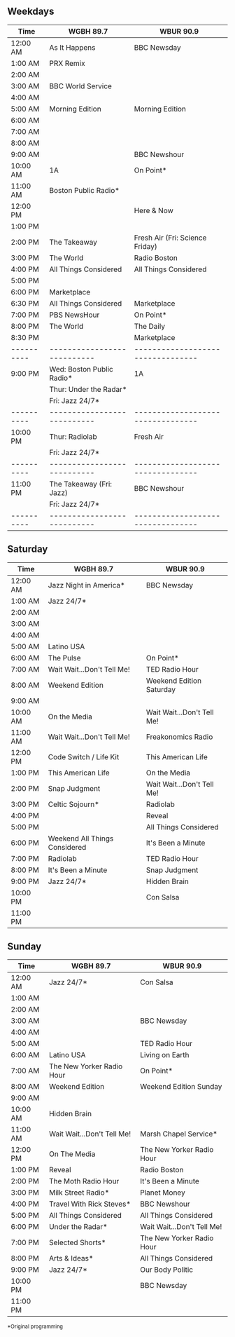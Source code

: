 ## Weekdays

| Time     | WGBH 89.7                 | WBUR 90.9                       |
|----------|---------------------------|---------------------------------|
| 12:00 AM | As It Happens             | BBC Newsday                     |
| 1:00 AM  | PRX Remix                 |                                 |
| 2:00 AM  |                           |                                 |
| 3:00 AM  | BBC World Service         |                                 |
| 4:00 AM  |                           |                                 |
| 5:00 AM  | Morning Edition           | Morning Edition                 |
| 6:00 AM  |                           |                                 |
| 7:00 AM  |                           |                                 |
| 8:00 AM  |                           |                                 |
| 9:00 AM  |                           | BBC Newshour                    |
| 10:00 AM | 1A                        | On Point*                       |
| 11:00 AM | Boston Public Radio*      |                                 |
| 12:00 PM |                           | Here & Now                      |
| 1:00 PM  |                           |                                 |
| 2:00 PM  | The Takeaway              | Fresh Air (Fri: Science Friday) |
| 3:00 PM  | The World                 | Radio Boston                    |
| 4:00 PM  | All Things Considered     | All Things Considered           |
| 5:00 PM  |                           |                                 |
| 6:00 PM  | Marketplace               |                                 |
| 6:30 PM  | All Things Considered     | Marketplace                     |
| 7:00 PM  | PBS NewsHour              | On Point*                       |
| 8:00 PM  | The World                 | The Daily                       |
| 8:30 PM  |                           | Marketplace                     |
|----------|---------------------------|---------------------------------|
| 9:00 PM  | Wed: Boston Public Radio* | 1A                              |
|          | Thur: Under the Radar*    |                                 |
|          | Fri: Jazz 24/7*           |                                 |
|----------|---------------------------|---------------------------------|
| 10:00 PM | Thur: Radiolab            | Fresh Air                       |
|          | Fri: Jazz 24/7*           |                                 |
|----------|---------------------------|---------------------------------|
| 11:00 PM | The Takeaway (Fri: Jazz)  | BBC Newshour                    |
|          | Fri: Jazz 24/7*           |                                 |
|----------|---------------------------|---------------------------------|


## Saturday

| Time     | WGBH 89.7                     | WBUR 90.9                  |
|----------|-------------------------------|----------------------------|
| 12:00 AM | Jazz Night in America*        | BBC Newsday                |
| 1:00 AM  | Jazz 24/7*                    |                            |
| 2:00 AM  |                               |                            |
| 3:00 AM  |                               |                            |
| 4:00 AM  |                               |                            |
| 5:00 AM  | Latino USA                    |                            |
| 6:00 AM  | The Pulse                     | On Point*                  |
| 7:00 AM  | Wait Wait...Don't Tell Me!    | TED Radio Hour             |
| 8:00 AM  | Weekend Edition               | Weekend Edition Saturday   |
| 9:00 AM  |                               |                            |
| 10:00 AM | On the Media                  | Wait Wait...Don't Tell Me! |
| 11:00 AM | Wait Wait...Don't Tell Me!    | Freakonomics Radio         |
| 12:00 PM | Code Switch / Life Kit        | This American Life         |
| 1:00 PM  | This American Life            | On the Media               |
| 2:00 PM  | Snap Judgment                 | Wait Wait...Don't Tell Me! |
| 3:00 PM  | Celtic Sojourn*               | Radiolab                   |
| 4:00 PM  |                               | Reveal                     |
| 5:00 PM  |                               | All Things Considered      |
| 6:00 PM  | Weekend All Things Considered | It's Been a Minute         |
| 7:00 PM  | Radiolab                      | TED Radio Hour             |
| 8:00 PM  | It's Been a Minute            | Snap Judgment              |
| 9:00 PM  | Jazz 24/7*                    | Hidden Brain               |
| 10:00 PM |                               | Con Salsa                  |
| 11:00 PM |                               |                            |



## Sunday

| Time     | WGBH 89.7                  | WBUR 90.9                  |
|----------|----------------------------|----------------------------|
| 12:00 AM | Jazz 24/7*                 | Con Salsa                  |
| 1:00 AM  |                            |                            |
| 2:00 AM  |                            |                            |
| 3:00 AM  |                            | BBC Newsday                |
| 4:00 AM  |                            |                            |
| 5:00 AM  |                            | TED Radio Hour             |
| 6:00 AM  | Latino USA                 | Living on Earth            |
| 7:00 AM  | The New Yorker Radio Hour  | On Point*                  |
| 8:00 AM  | Weekend Edition            | Weekend Edition Sunday     |
| 9:00 AM  |                            |                            |
| 10:00 AM | Hidden Brain               |                            |
| 11:00 AM | Wait Wait...Don't Tell Me! | Marsh Chapel Service*      |
| 12:00 PM | On The Media               | The New Yorker Radio Hour  |
| 1:00 PM  | Reveal                     | Radio Boston               |
| 2:00 PM  | The Moth Radio Hour        | It's Been a Minute         |
| 3:00 PM  | Milk Street Radio*         | Planet Money               |
| 4:00 PM  | Travel With Rick Steves*   | BBC Newshour               |
| 5:00 PM  | All Things Considered      | All Things Considered      |
| 6:00 PM  | Under the Radar*           | Wait Wait...Don't Tell Me! |
| 7:00 PM  | Selected Shorts*           | The New Yorker Radio Hour  |
| 8:00 PM  | Arts & Ideas*              | All Things Considered      |
| 9:00 PM  | Jazz 24/7*                 | Our Body Politic           |
| 10:00 PM |                            | BBC Newsday                |
| 11:00 PM |                            |                            |

<small>*Original programming</small>
